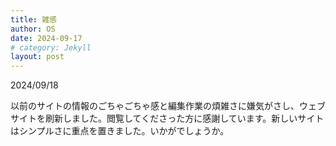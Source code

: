 ```yaml
---
title: 雑感
author: OS
date: 2024-09-17
# category: Jekyll
layout: post
---
```


2024/09/18 

以前のサイトの情報のごちゃごちゃ感と編集作業の煩雑さに嫌気がさし、ウェブサイトを刷新しました。閲覧してくださった方に感謝しています。新しいサイトはシンプルさに重点を置きました。いかがでしょうか。

